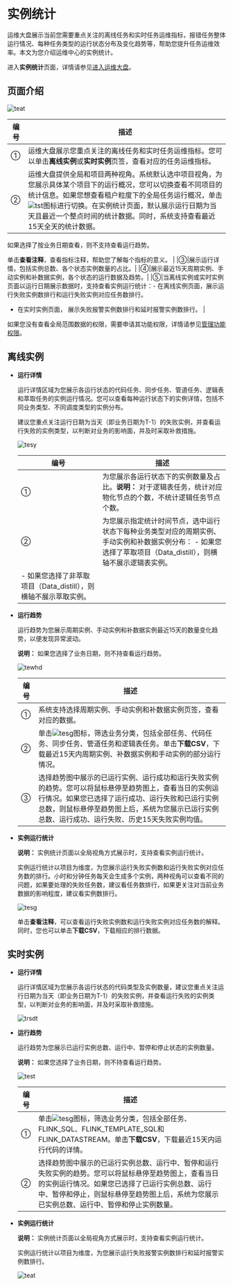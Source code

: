 # 实例统计

运维大盘展示当前您需要重点关注的离线任务和实时任务运维指标，报错任务整体运行情况、每种任务类型的运行状态分布及变化趋势等，帮助您提升任务运维效率。本文为您介绍运维中心的实例统计。

进入**实例统计**页面，详情请参见[进入运维大盘]()。

## 页面介绍

![teat](https://static-aliyun-doc.oss-accelerate.aliyuncs.com/assets/img/zh-CN/9775176061/p185774.png)

|编号|描述|
|--|--|
|①|运维大盘展示您重点关注的离线任务和实时任务运维指标。您可以单击**离线实例**或**实时实例**页签，查看对应的任务运维指标。|
|②|运维大盘提供全局和项目两种视角。系统默认选中项目视角，为您展示具体某个项目下的运行概况，您可以切换查看不同项目的统计信息。如果您想查看租户粒度下的全局任务运行概况，单击![tst](https://static-aliyun-doc.oss-accelerate.aliyuncs.com/assets/img/zh-CN/5929683061/p148450.png)图标进行切换。在实例统计页面，默认展示运行日期为当天且最近一个整点时间的统计数据。同时，系统支持查看最近15天全天的统计数据。

如果选择了按业务日期查看，则不支持查看运行趋势。

单击**查看注释**，查看指标注释，帮助您了解每个指标的意义。 |
|③|展示运行详情，包括实例总数、各个状态实例数量的占比。|
|④|展示最近15天周期实例、手动实例和补数据实例，各个状态的运行数据及趋势。|
|⑤|当离线实例或实时实例页面以运行日期展示数据时，支持查看实例运行统计：-   在离线实例页面，展示运行失败实例数排行和运行失败实例对应任务数排行。
-   在实时实例页面， 展示失败报警实例数排行和延时报警实例数排行。 |

如果您没有查看全局范围数据的权限，需要申请其功能权限，详情请参见[管理功能权限](/cn.zh-CN/资产中心/权限管理/我的权限/操作功能权限.md)。

## 离线实例

-   **运行详情**

    运行详情区域为您展示各运行状态的代码任务、同步任务、管道任务、逻辑表和萃取任务的实例运行情况。您可以查看每种运行状态下的实例详情，包括不同业务类型、不同调度类型的实例分布。

    建议您重点关注运行日期为当天（即业务日期为T-1）的失败实例，并查看运行失败的实例类型，以判断对业务的影响面，并及时采取补救措施。

    ![tesy](https://static-aliyun-doc.oss-accelerate.aliyuncs.com/assets/img/zh-CN/5929683061/p148468.png)

    |编号|描述|
    |--|--|
    |①|为您展示各运行状态下的实例数量及占比。**说明：** 对于逻辑表任务，统计对应物化节点的个数，不统计逻辑任务节点个数。 |
    |②|为您展示指定统计时间节点，选中运行状态下每种业务类型对应的周期实例、手动实例和补数据实例分布：    -   如果您选择了萃取项目（Data\_distill），则横轴不展示逻辑表实例。
    -   如果您选择了非萃取项目（Data\_distill），则横轴不展示萃取实例。 |

-   **运行趋势**

    运行趋势为您展示周期实例、手动实例和补数据实例最近15天的数量变化趋势，以便发现异常波动。

    **说明：** 如果您选择了业务日期，则不持查看运行趋势。

    ![tewhd](https://static-aliyun-doc.oss-accelerate.aliyuncs.com/assets/img/zh-CN/0875176061/p148512.png)

    |编号|描述|
    |--|--|
    |①|系统支持选择周期实例、手动实例和补数据实例页签，查看对应的数据。|
    |②|单击![tesg](https://static-aliyun-doc.oss-accelerate.aliyuncs.com/assets/img/zh-CN/5929683061/p148513.png)图标，筛选业务分类，包括全部任务、代码任务、同步任务、管道任务和逻辑表任务。单击**下载CSV**，下载最近15天内周期实例、补数据实例和手动实例的部分运行情况。 |
    |③|选择趋势图中展示的已运行实例、运行成功和运行失败实例的趋势。您可以将鼠标悬停至趋势图上，查看当日的实例运行情况。如果您已选择了运行成功、运行失败和已运行实例总数，则鼠标悬停至趋势图上后，系统为您展示已运行实例总数、运行成功、运行失败、历史15天失败实例均值。 |

-   **实例运行统计**

    **说明：** 实例统计页面以全局视角方式展示时，支持查看实例运行统计。

    实例运行统计以项目为维度，为您展示运行失败实例数和运行失败实例对应任务数的排行。小时和分钟任务每天会生成多个实例，两种视角可以查看不同的问题，如果要处理的失败任务数，建议看任务数排行，如果更关注对当前业务数据的影响程度，建议看实例数排行。

    ![tesg](https://static-aliyun-doc.oss-accelerate.aliyuncs.com/assets/img/zh-CN/5929683061/p148523.png)

    单击**查看注释**，可以查看运行失败实例数和运行失败实例对应任务数的解释。同时，您也可以单击**下载CSV**，下载相应的排行数据。


## 实时实例

-   **运行详情**

    运行详情区域为您展示各运行状态的代码类型及实例数量，建议您重点关注运行日期为当天（即业务日期为T-1）的失败实例，并查看运行失败的实例类型，以判断对业务的影响面，并及时采取补救措施。

    ![trsdt](https://static-aliyun-doc.oss-accelerate.aliyuncs.com/assets/img/zh-CN/0875176061/p185907.png)

-   **运行趋势**

    运行趋势为您展示已运行实例总数、运行中、暂停和停止状态的实例数量。

    **说明：** 如果您选择了业务日期，则不持查看运行趋势。

    ![test](https://static-aliyun-doc.oss-accelerate.aliyuncs.com/assets/img/zh-CN/0875176061/p185913.png)

    |编号|描述|
    |--|--|
    |①|单击![tesg](https://static-aliyun-doc.oss-accelerate.aliyuncs.com/assets/img/zh-CN/5929683061/p148513.png)图标，筛选业务分类，包括全部任务、FLINK\_SQL、FLINK\_TEMPLATE\_SQL和FLINK\_DATASTREAM。单击**下载CSV**，下载最近15天内运行代码的详情。 |
    |②|选择趋势图中展示的已运行实例总数、运行中、暂停和运行失败实例的趋势。您可以将鼠标悬停至趋势图上，查看当日的实例运行情况。如果您已选择了已运行实例总数、运行中、暂停和停止，则鼠标悬停至趋势图上后，系统为您展示已实例总数、运行中、暂停和停止实例数量。 |

-   **实例运行统计**

    **说明：** 实例统计页面以全局视角方式展示时，支持查看实例运行统计。

    实例运行统计以项目为维度，为您展示运行失败报警实例数排行和延时报警实例数排行。

    ![teat](https://static-aliyun-doc.oss-accelerate.aliyuncs.com/assets/img/zh-CN/0875176061/p185922.png)


